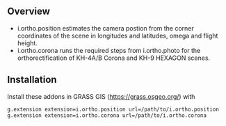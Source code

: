 ## Overview

- i.ortho.position estimates the camera postion from the corner coordinates of the scene in longitudes and latitudes, omega and flight height.
- i.ortho.corona runs the required steps from i.ortho.photo for the orthorectification of KH-4A/B Corona and KH-9 HEXAGON scenes.

## Installation

Install these addons in GRASS GIS (https://grass.osgeo.org/) with

```
g.extension extension=i.ortho.position url=/path/to/i.ortho.position
g.extension extension=i.ortho.corona url=/path/to/i.ortho.corona
```
